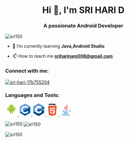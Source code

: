 <h1 align="center">Hi 👋, I'm SRI HARI D</h1>
<h3 align="center">A passionate Android Developer</h3>

<p align="left"> <img src="https://komarev.com/ghpvc/?username=sri150&label=Profile%20views&color=0e75b6&style=flat" alt="sri150" /> </p>

- 🌱 I’m currently learning **Java,Android Studio**

- 📫 How to reach me **sriharinam008@gmail.com**

<h3 align="left">Connect with me:</h3>
<p align="left">
<a href="https://linkedin.com/in/sri-hari-17b755204" target="blank"><img align="center" src="https://raw.githubusercontent.com/rahuldkjain/github-profile-readme-generator/master/src/images/icons/Social/linked-in-alt.svg" alt="sri-hari-17b755204" height="30" width="40" /></a>
</p>

<h3 align="left">Languages and Tools:</h3>
<p align="left"> <a href="https://developer.android.com" target="_blank" rel="noreferrer"> <img src="https://raw.githubusercontent.com/devicons/devicon/master/icons/android/android-original-wordmark.svg" alt="android" width="40" height="40"/> </a> <a href="https://www.cprogramming.com/" target="_blank" rel="noreferrer"> <img src="https://raw.githubusercontent.com/devicons/devicon/master/icons/c/c-original.svg" alt="c" width="40" height="40"/> </a> <a href="https://www.w3schools.com/cpp/" target="_blank" rel="noreferrer"> <img src="https://raw.githubusercontent.com/devicons/devicon/master/icons/cplusplus/cplusplus-original.svg" alt="cplusplus" width="40" height="40"/> </a> <a href="https://www.w3.org/html/" target="_blank" rel="noreferrer"> <img src="https://raw.githubusercontent.com/devicons/devicon/master/icons/html5/html5-original-wordmark.svg" alt="html5" width="40" height="40"/> </a> <a href="https://www.java.com" target="_blank" rel="noreferrer"> <img src="https://raw.githubusercontent.com/devicons/devicon/master/icons/java/java-original.svg" alt="java" width="40" height="40"/> </a> </p>

<p><img align="left" src="https://github-readme-stats.vercel.app/api/top-langs?username=sri150&show_icons=true&locale=en&layout=compact" alt="sri150" /></p>

<p>&nbsp;<img align="center" src="https://github-readme-stats.vercel.app/api?username=sri150&show_icons=true&locale=en" alt="sri150" /></p>

<p><img align="center" src="https://github-readme-streak-stats.herokuapp.com/?user=sri150&" alt="sri150" /></p>
